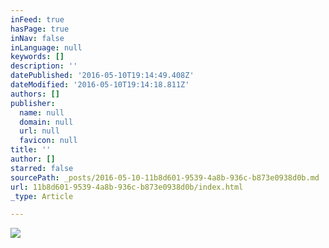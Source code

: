 ```yaml
---
inFeed: true
hasPage: true
inNav: false
inLanguage: null
keywords: []
description: ''
datePublished: '2016-05-10T19:14:49.408Z'
dateModified: '2016-05-10T19:14:18.811Z'
authors: []
publisher:
  name: null
  domain: null
  url: null
  favicon: null
title: ''
author: []
starred: false
sourcePath: _posts/2016-05-10-11b8d601-9539-4a8b-936c-b873e0938d0b.md
url: 11b8d601-9539-4a8b-936c-b873e0938d0b/index.html
_type: Article

---
```

![](https://the-grid-user-content.s3-us-west-2.amazonaws.com/ab20049c-903b-4f2f-8d84-6360b9d62491.jpg)